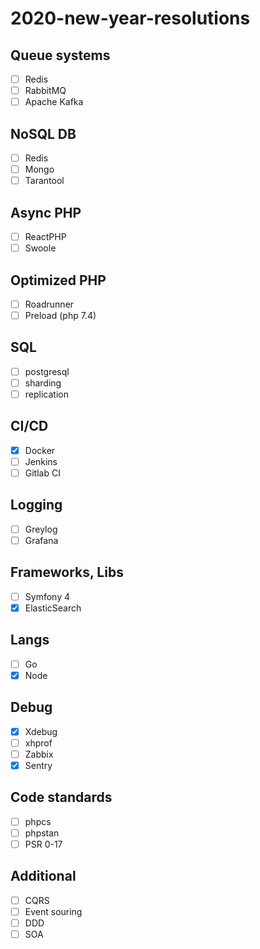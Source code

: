 # 2020-new-year-resolutions
## Queue systems
- [ ] Redis
- [ ] RabbitMQ
- [ ] Apache Kafka
## NoSQL DB
- [ ] Redis
- [ ] Mongo
- [ ] Tarantool
## Async PHP
- [ ] ReactPHP
- [ ] Swoole
## Optimized PHP
- [ ] Roadrunner
- [ ] Preload (php 7.4)
## SQL
- [ ] postgresql
- [ ] sharding
- [ ] replication
## CI/CD
- [x] Docker
- [ ] Jenkins
- [ ] Gitlab CI
## Logging
- [ ] Greylog
- [ ] Grafana
## Frameworks, Libs
- [ ] Symfony 4
- [x] ElasticSearch
## Langs
- [ ] Go
- [x] Node
## Debug
- [x] Xdebug
- [ ] xhprof
- [ ] Zabbix
- [x] Sentry
## Code standards
- [ ] phpcs
- [ ] phpstan
- [ ] PSR 0-17
## Additional
- [ ] CQRS
- [ ] Event souring
- [ ] DDD
- [ ] SOA
